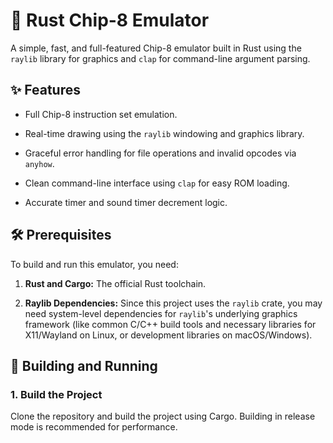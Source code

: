 # 👾 Rust Chip-8 Emulator

A simple, fast, and full-featured Chip-8 emulator built in Rust using the `raylib` library for graphics and `clap` for command-line argument parsing.

## ✨ Features

* Full Chip-8 instruction set emulation.

* Real-time drawing using the `raylib` windowing and graphics library.

* Graceful error handling for file operations and invalid opcodes via `anyhow`.

* Clean command-line interface using `clap` for easy ROM loading.

* Accurate timer and sound timer decrement logic.

## 🛠️ Prerequisites

To build and run this emulator, you need:

1. **Rust and Cargo:** The official Rust toolchain.

2. **Raylib Dependencies:** Since this project uses the `raylib` crate, you may need system-level dependencies for `raylib`'s underlying graphics framework (like common C/C++ build tools and necessary libraries for X11/Wayland on Linux, or development libraries on macOS/Windows).

## 🚀 Building and Running

### 1. Build the Project

Clone the repository and build the project using Cargo. Building in release mode is recommended for performance.
